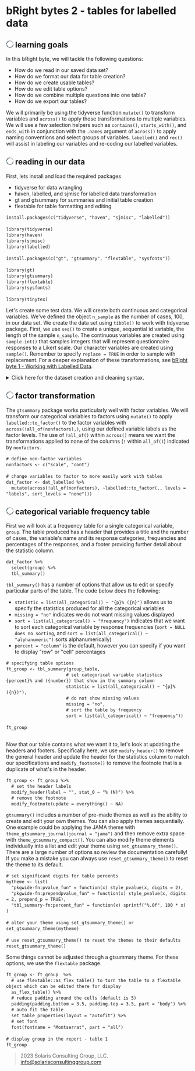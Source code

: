 # bRight bytes 2 - tables for labelled data

## <img src="img/core.png" alt="element" width="20"/>  learning goals

In this bRight byte, we will tackle the following questions: 
 * How do we read in our saved data set?
 * How do we format our data for table creation?
 * How do we create usable tables?
 * How do we edit table options?
 * How do we combine multiple questions into one table?
 * How do we export our tables?
 
We will primarily be using the tidyverse function `mutate()` to transform variables and `across()` to apply those transformations to multiple variables.  We will use a few selection helpers such as `contains()`, `starts_with()`, and `ends_with` in conjunction with the `.names` argument of `across()` to apply naming conventions and select groups of variables. `labelled()` and `rec()` will assist in labeling our variables and re-coding our labelled variables.

 
## <img src="img/core.png" alt="element" width="20"/>  reading in our data

First, lets install and load the required packages
 * tidyverse for data wrangling
 * haven, labelled, and sjmisc for labelled data transformation
 * gt and gtsummary for summaries and initial table creation
 * flextable for table formatting and editing

```{r}
install.packages(c("tidyverse", "haven", "sjmisc", "labelled"))

library(tidyverse)
library(haven)
library(sjmisc)
library(labelled)

install.packages(c("gt", "gtsummary", "flextable", "sysfonts"))

library(gt)
library(gtsummary)
library(flextable)
library(sysfonts)

library(tinytex)
```

Let's create some test data. We will create both continuous and categorical variables. We've defined the object `n_sample` as the number of cases, 100, in our data set. We create the data set using `tibble()` to work with tidyverse package. First, we use `seq()` to create a unique, sequential id variable, the length of the sample `n_sample`. The continuous variables are created using `sample.int()` that samples integers that will represent questionnaire responses to a Likert scale. Our character variables are created using `sample()`. Remember to specify `replace = TRUE` in order to sample with replacement. For a deeper explanation of these transformations, see [bRight byte 1 - Working with Labelled Data](bRight-bytes-1_labelleddata.md).

<details>
    <summary> Click here for the dataset creation and cleaning syntax. </summary>

    ```r
    n_sample <- 100
    
    dat <- tibble(
      id = seq(1, n_sample, 1),
      q1 = sample.int(5, n_sample, replace = TRUE),
      q2 = sample.int(5, n_sample, replace = TRUE),
      q3 = sample.int(5, n_sample, replace = TRUE),
      group = sample.int(4, n_sample, replace = TRUE),
      sa_1 = sample(c("Selected", "Not selected"), n_sample, replace = TRUE),
      sa_2 = sample(c("Selected", "Not selected"), n_sample, replace = TRUE),
      cont = sample.int(100, n_sample, replace = TRUE),
      prepost = sample(c("Pre","Post"), n_sample, replace = TRUE)
    )
    
    # create scale variable from sub-scale items
    dat <- dat %>%
      # rowMeans(.[,2:4], ) specifies the 2nd through 4th column in the dataset
      # round sets the created variable to a single decimal point
      mutate(scale = round(rowMeans(.[,2:4], na.rm = TRUE), digits = 1))
    
    # specify the labels for your Likert scales
    da5_labels <- c("Strongly disagree" = 1,
                    "Somewhat disagree" = 2,
                    "Neither disagree nor agree" = 3,
                    "Somewhat agree" = 4,
                    "Strongly agree" = 5)
    
    sa_labels = c("Not selected" = 1,
                 "Selected" = 2)
    
    group_labels <- c("Group 1" = 1,
                      "Group 2" = 2,
                      "Group 3" = 3,
                      "Group 4" = 4)
    
    dat_labelled <- dat %>%
      mutate(across(contains("q"), ~labelled(.x, labels = da5_labels))) %>%
      mutate(group = labelled(group, labels = group_labels)) %>%
      mutate(across(contains("sa"), ~factor(.x, levels = c("Not selected", "Selected")))) %>%
      mutate(across(contains("sa"), ~labelled(.x, labels = sa_labels))) %>%
      mutate(prepost = factor(prepost, levels = c("Pre", "Post"))) %>%
      mutate(across("prepost", ~labelled(.x, labels = c(Pre = 1, Post = 2))))
    ```
    
</details>


    

 
## <img src="img/core.png" alt="element" width="20"/>  factor transformation

The `gtsummary` package works particularly well with factor variables. We will transform our categorical variables to factors using `mutate()` to apply `labelled::to_factor()` to the factor variables with `across(!all_of(nonfactors),)`, using our defined variable labels as the factor levels. The use of `!all_of()` within `across()` means we want the transformations applied to none of the columns (`!` within `all_of()`) indicated by `nonfactors`.

```{r}
# define non-factor variables
nonfactors <- c("scale", "cont")

# change variables to factor to more easily work with tables
dat_factor <- dat_labelled %>% 
  mutate(across(!all_of(nonfactors), ~labelled::to_factor(., levels = "labels", sort_levels = "none")))
```

 
## <img src="img/core.png" alt="element" width="20"/>  categorical variable frequency table

First we will look at a frequency table for a single categorical variable, `group`. The table produced has a header that provides a title and the number of cases, the variable's name and its response categories, frequencies and percentages of the responses, and a footer providing further detail about the statistic column. 

```{r}
dat_factor %>%
  select(group) %>%
  tbl_summary()
```

`tbl_summary()` has a number of options that allow us to edit or specify particular parts of the table. The code below does the following: 
 * `statistic = list(all_categorical() ~ "{p}% ({n}")` allows us to specify the statistics produced for all the categorical variables
 * `missing = "no"` indicates we do not want missing values displayed
 * `sort = list(all_categorical() ~ "frequency")` indicates that we want to sort each categorical variable by response frequencies (`sort = NULL does no sorting`, and `sort = list(all_categorical() ~ "alphanumeric")` sorts alphanumerically)
 * `percent = "column"` is the default, however you can specify if you want to display "row" or "cell" percentages

```{r}
# specifying table options
ft_group <- tbl_summary(group_table, 
                       # set categorical variable statistics {percent}% and ({number}) that show in the summary column
                       statistic = list(all_categorical() ~ "{p}% ({n})"),
                       # do not show missing values
                       missing = "no",
                       # sort the table by frequency
                       sort = list(all_categorical() ~ "frequency")) 

ft_group
                       
```


Now that our table contains what we want it to, let's look at updating the headers and footers. Specifically here, we use `modify_header()` to remove the general header and update the header for the statistics column to match our specifications and `modify_footnote()` to remove the footnote that is a duplicate of what's in the header.

```{r}
ft_group <- ft_group %>%
  # set the header labels
  modify_header(label ~ "", stat_0 ~ "% (N)") %>% 
  # remove the footnote
  modify_footnote(update = everything() ~ NA)
```  


`gtsummary()` includes a number of pre-made themes as well as the ability to create and edit your own themes. You can also apply themes sequentially.  One example could be applying the JAMA theme with `theme_gtsummary_journal(journal = "jama")` and then remove extra space with `theme_gtsummary_compact()`. You can also modify theme elements individually into a list and edit your theme using `set_gtsummary_theme()`. There are a large number of options so review the documentation carefully! If you make a mistake you can always use `reset_gtsummary_theme()` to reset the theme to its default.

```{r}
# set significant digits for table percents
mytheme <- list(
  "pkgwide-fn:pvalue_fun" = function(x) style_pvalue(x, digits = 2),
  "pkgwide-fn:prependpvalue_fun" = function(x) style_pvalue(x, digits = 2, prepend_p = TRUE),
  "tbl_summary-fn:percent_fun" = function(x) sprintf("%.0f", 100 * x)
)

# alter your theme using set_gtsummary_theme() or 
set_gtsummary_theme(mytheme)

# use reset_gtsummary_theme() to reset the themes to their defaults
reset_gtsummary_theme()
```


Some things cannot be adjusted through a gtsummary theme. For these options, we use the `flextable` package.
  
```{r}  
ft_group <- ft_group  %>%
  # use flextable::as_flex_table() to turn the table to a flextable object which can be edited there for display
  as_flex_table() %>%
  # reduce padding around the cells (default is 5)
  padding(padding.bottom = 3.5, padding.top = 3.5, part = "body") %>% 
  # auto fit the table
  set_table_properties(layout = "autofit") %>%
  # set font
  font(fontname = "Montserrat", part = "all")

# display group in the report - table 1
ft_group
```




> 2023 Solaris Consulting Group, LLC. info@solarisconsultinggroup.com



